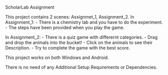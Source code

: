 ScholarLab Assignment

This project contains 2 scenes: Assignmet_1, Assignment_2.
In Assignment_1:
        - There is a chemistry lab and you have to do the experiment.
        - The steps have been provided when you play the game.

In Assignment_2:
        - There is a quiz game with differernt categories.
        - Drag and drop the animals into the bucket!
        - Click on the animals to see their Description.
        - Try to complete the game with the best score.

This project works on both Windows and Android.

There is no need of any Additional Setup Requirements or Dependencies.